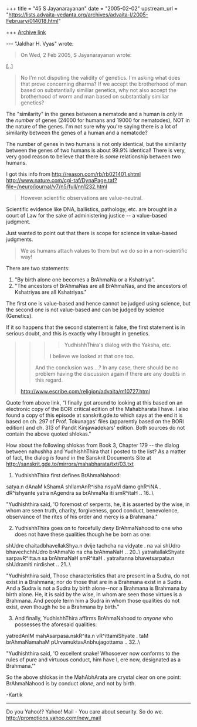 +++
title = "45 S Jayanarayanan"
date = "2005-02-02"
upstream_url = "https://lists.advaita-vedanta.org/archives/advaita-l/2005-February/014018.html"

+++
[Archive link](https://lists.advaita-vedanta.org/archives/advaita-l/2005-February/014018.html)

--- "Jaldhar H. Vyas" <jaldhar at braincells.com> wrote:

> On Wed, 2 Feb 2005, S Jayanarayanan wrote:
> 

[..]

> No I'm not disputing the validity of genetics.  I'm asking
> what does that
> prove concerning dharma?  If we accept the brotherhood of man
> based on
> substantially similiar genetics, why not also accept the
> brotherhood of
> worm and man based on substantially similiar genetics?
> 

The "similarity" in the genes between a nematode and a human is
*only* in the *number* of genes (24000 for humans and 19000 for
nematodes), NOT in the nature of the genes. I'm not sure why
you're saying there is a lot of similarity between the genes of
a human and a nematode?

The number of genes in two humans is not only identical, but the
similarity between the genes of two humans is about 99.9%
identical! There is very, very good reason to believe that there
is *some* relationship between two humans.

I got this info from 
http://reason.com/rb/rb021401.shtml
http://www.nature.com/cgi-taf/DynaPage.taf?file=/neuro/journal/v7/n5/full/nn1232.html

>  However scientific observations are
> value-neutral. 

Scientific evidence like DNA, ballistics, pathology, etc. are
brought in a court of Law for the sake of administering justice
-- a value-based judgment. 

Just wanted to point out that there is scope for science in
value-based judgments.

> We as
> humans attach values to them but we do so in a non-scientific
> way!
> 

There are two statements: 

1) "By birth alone one becomes a BrAhmaNa or a Kshatriya".
2) "The ancestors of BrAhmaNas are all BrAhmaNas, and the
ancestors of Kshatriyas are all Kshatriyas."

The first one is value-based and hence cannot be judged using
science, but the second one is not value-based and can be judged
by science (Genetics).

If it so happens that the second statement is false, the first
statement is in serious doubt, and this is exactly why I brought
in genetics.

> > > > YudhishhThira's dialog with the Yaksha, etc.
> > >
> > > I believe we looked at that one too.
> > >
> >
> > And the conclusion was ...? In any case, there should be no
> > problem having the discussion again if there are any doubts
> in
> > this regard.
> >
> 
> http://www.escribe.com/religion/advaita/m10727.html
> 

Quote from above link, "I finally got around to looking at this
based on an electronic copy of the BORI critical edition of the
Mahabharata I have.  I also found a copy of this episode at
sanskrit.gde.to which says at the end it is based on ch. 297 of
Prof. Tokunagas' files (apparently based on the BORI edition)
and ch. 313 of Pandit Kinjawadekars' edition.  Both sources do
not contain the above quoted shlokas."

How about the following shlokas from Book 3, Chapter 179 -- the
dialog between nahushha and YudhishhThira that I posted to the
list? As a matter of fact, the dialog *is* found in the Sanskrit
Documents Site at
http://sanskrit.gde.to/mirrors/mahabharata/txt/03.txt

1) YudhishhThira first defines BrAhmaNahood:

satya.n dAnaM kShamA shIlamAnR^isha.nsyaM damo ghR^iNA . 
dR^ishyante yatra nAgendra sa brAhmaNa iti smR^itaH .. 16..\\

"Yudhishthira said, 'O foremost of serpents, he, it is asserted
by the wise, in whom are seen truth, charity, forgiveness, good
conduct, benevolence, observance of the rites of his order and
mercy is a Brahmana."

2) YudhishhThira goes on to forcefully *deny* BrAhmaNahood to
one who does not have these qualities though he be born as one:

shUdre chaitadbhavellakShya.n dvije tachcha na vidyate . 
na vai shUdro bhavechchhUdro brAhmaNo na cha brAhmaNaH .. 20..\\
yatraitallakShyate sarpavR^itta.n sa brAhmaNaH smR^itaH . 
yatraitanna bhavetsarpata.n shUdramiti nirdishet .. 21..\\

"Yudhishthira said, Those characteristics that are present in a
Sudra, do not exist in a Brahmana; nor do those that are in a
Brahmana exist in a Sudra. And a Sudra is not a Sudra by birth
alone--nor a Brahmana is Brahmana by birth alone. He, it is said
by the wise, in whom are seen those virtues is a Brahmana. And
people term him a Sudra in whom those qualities do not exist,
even though he be a Brahmana by birth."

3) And finally, YudhishhThira affirms BrAhmaNahood to *anyone*
who possesses the aforesaid qualities:

yatredAnIM mahAsarpasa.nskR^ita.n vR^ittamiShyate . 
taM brAhmaNamahaM pUrvamuktavAnbhujagottama .. 32..\\

"Yudhishthira said, 'O excellent snake! Whosoever now conforms
to the rules of pure and virtuous conduct, him have I, ere now,
designated as a Brahmana.'"

So the above shlokas in the MahAbhArata are crystal clear on one
point: BrAhmaNahood is by conduct *alone*, and not by birth.

-Kartik




__________________________________ 
Do you Yahoo!? 
Yahoo! Mail - You care about security. So do we. 
http://promotions.yahoo.com/new_mail

